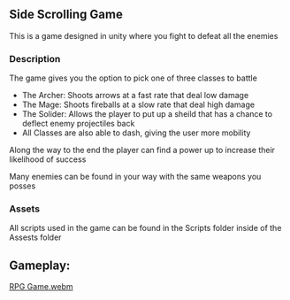 ## Side Scrolling Game
This is a game designed in unity where you fight to defeat all the enemies

### Description
The game gives you the option to pick one of three classes to battle
* The Archer: Shoots arrows at a fast rate that deal low damage
* The Mage: Shoots fireballs at a slow rate that deal high damage
* The Solider: Allows the player to put up a sheild that has a chance to deflect enemy projectiles back
* All Classes are also able to dash, giving the user more mobility

Along the way to the end the player can find a power up to increase their likelihood of success

Many enemies can be found in your way with the same weapons you posses

### Assets
All scripts used in the game can be found in the Scripts folder inside of the Assests folder

## Gameplay:
[RPG Game.webm](https://github.com/user-attachments/assets/80ee8f1a-2c77-4611-a6b7-29ec114e11f7)
